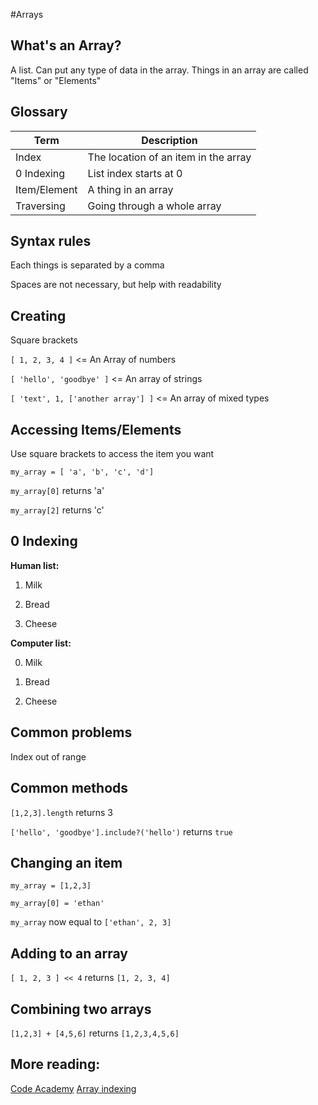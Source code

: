 
#Arrays

## What's an Array?
A list.  Can put any type of data in the array.  Things in an array are called "Items" or "Elements"

## Glossary
| Term | Description |
| --- | --- |
| Index | The location of an item in the array |
| 0 Indexing | List index starts at 0 |
| Item/Element | A thing in an array |
| Traversing | Going through a whole array |

## Syntax rules
Each things is separated by a comma

Spaces are not necessary, but help with readability


## Creating
Square brackets

`[ 1, 2, 3, 4 ]`  <= An Array of numbers

`[ 'hello', 'goodbye' ]` <= An array of strings

`[ 'text', 1, ['another array'] ]` <= An array of mixed types


## Accessing Items/Elements
Use square brackets to access the item you want

`my_array = [ 'a', 'b', 'c', 'd']`

`my_array[0]` returns 'a'

`my_array[2]` returns 'c'


## 0 Indexing
**Human list:**

  1) Milk

  2) Bread

  3) Cheese

**Computer list:**

  0) Milk

  1) Bread

  2) Cheese

## Common problems
Index out of range

## Common methods
`[1,2,3].length` returns 3

`['hello', 'goodbye'].include?('hello')` returns `true`


## Changing an item
`my_array = [1,2,3]`

`my_array[0] = 'ethan'`

`my_array` now equal to `['ethan', 2, 3]`


## Adding to an array
`[ 1, 2, 3 ] << 4` returns `[1, 2, 3, 4]`


## Combining two arrays
`[1,2,3] + [4,5,6]` returns `[1,2,3,4,5,6]`



## More reading:
[Code Academy](https://www.codecademy.com/articles/glossary-ruby)
[Array indexing](https://learnrubythehardway.org/book/ex34.html)






